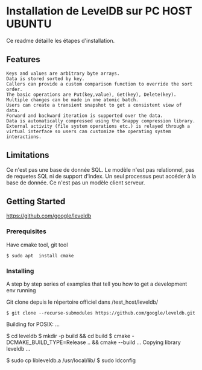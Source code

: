 # Installation de LevelDB sur PC HOST UBUNTU

Ce readme détaille les étapes d'installation.

## Features


    Keys and values are arbitrary byte arrays.
    Data is stored sorted by key.
    Callers can provide a custom comparison function to override the sort order.
    The basic operations are Put(key,value), Get(key), Delete(key).
    Multiple changes can be made in one atomic batch.
    Users can create a transient snapshot to get a consistent view of data.
    Forward and backward iteration is supported over the data.
    Data is automatically compressed using the Snappy compression library.
    External activity (file system operations etc.) is relayed through a virtual interface so users can customize the operating system interactions.



## Limitations

Ce n'est pas une base de donnée SQL. Le modèle n'est pas relationnel, pas de requetes SQL ni de support d'index.
Un seul processus peut accéder à la base de donnée.
Ce n'est pas un modèle client serveur.


## Getting Started


https://github.com/google/leveldb

### Prerequisites

Have cmake tool, git tool

```
$ sudo apt  install cmake
```

### Installing

A step by step series of examples that tell you how to get a development env running

Git clone depuis le répertoire officiel dans /test_host/leveldb/

```
$ git clone --recurse-submodules https://github.com/google/leveldb.git
```

Building for POSIX:
...

$ cd leveldb
$ mkdir -p build && cd build
$ cmake -DCMAKE_BUILD_TYPE=Release .. && cmake --build
...
Copying library leveldb
...

$ sudo cp libleveldb.a /usr/local/lib/
$ sudo ldconfig


